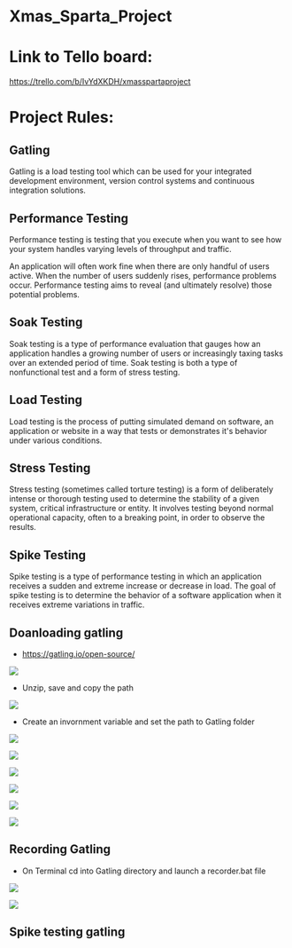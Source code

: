 # Xmas_Sparta_Project

# Link to Tello board:
https://trello.com/b/IvYdXKDH/xmasspartaproject

# Project Rules:

## Gatling

Gatling is a load testing tool which can be used for your integrated development environment, version control systems and continuous integration solutions.

## Performance Testing

Performance testing is testing that you execute when you want to see how your system handles varying levels of throughput and traffic.

An application will often work fine when there are only handful of users active. When the number of users suddenly rises, performance problems occur. Performance testing aims to reveal (and ultimately resolve) those potential problems.

## Soak Testing

Soak testing is a type of performance evaluation that gauges how an application handles a growing number of users or increasingly taxing tasks over an extended period of time. Soak testing is both a type of nonfunctional test and a form of stress testing.

## Load Testing

Load testing is the process of putting simulated demand on software, an application or website in a way that tests or demonstrates it's behavior under various conditions.

## Stress Testing

Stress testing (sometimes called torture testing) is a form of deliberately intense or thorough testing used to determine the stability of a given system, critical infrastructure or entity. It involves testing beyond normal operational capacity, often to a breaking point, in order to observe the results.

## Spike Testing 

Spike testing is a type of performance testing in which an application receives a sudden and extreme increase or decrease in load. The goal of spike testing is to determine the behavior of a software application when it receives extreme variations in traffic.

## Doanloading gatling

- https://gatling.io/open-source/

![](Images/download.png)

- Unzip, save and copy the path 

![](Images/gatlingpath.png)

- Create an invornment variable and set the path to Gatling folder

![](Images/envvariable1.png)

![](Images/envvariable2.png)

![](Images/envvariable3.png)

![](Images/envvariable4.png)

![](Images/envvariable5.png)

![](Images/envvariable6.png)

## Recording Gatling

- On Terminal cd into Gatling directory and launch a recorder.bat file 

![](Images/recorder1.png)

![](Images/recorder2.png)

## Spike testing gatling




